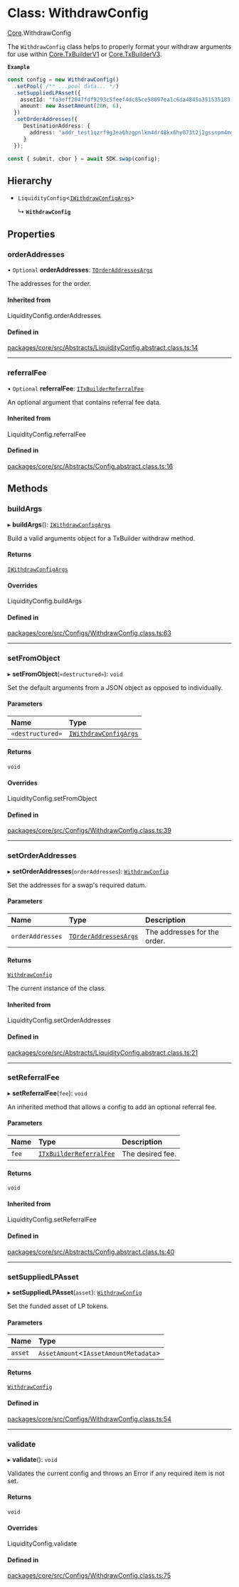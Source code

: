 # Class: WithdrawConfig

[Core](../modules/Core.md).WithdrawConfig

The `WithdrawConfig` class helps to properly format your withdraw arguments for use within [Core.TxBuilderV1](Core.TxBuilderV1.md) or [Core.TxBuilderV3](Core.TxBuilderV3.md).

**`Example`**

```ts
const config = new WithdrawConfig()
  .setPool( /** ...pool data... */)
  .setSuppliedLPAsset({
    assetId: "fa3eff2047fdf9293c5feef4dc85ce58097ea1c6da4845a351535183.74494e4459",
    amount: new AssetAmount(20n, 6),
  })
  .setOrderAddresses({
     DestinationAddress: {
       address: "addr_test1qzrf9g3ea6hzgpnlkm4dr48kx6hy073t2j2gssnpm4mgcnqdxw2hcpavmh0vexyzg476ytc9urgcnalujkcewtnd2yzsfd9r32"
     }
  });

const { submit, cbor } = await SDK.swap(config);
```

## Hierarchy

- `LiquidityConfig`\<[`IWithdrawConfigArgs`](../interfaces/Core.IWithdrawConfigArgs.md)\>

  ↳ **`WithdrawConfig`**

## Properties

### orderAddresses

• `Optional` **orderAddresses**: [`TOrderAddressesArgs`](../modules/Core.md#torderaddressesargs)

The addresses for the order.

#### Inherited from

LiquidityConfig.orderAddresses

#### Defined in

[packages/core/src/Abstracts/LiquidityConfig.abstract.class.ts:14](https://github.com/SundaeSwap-finance/sundae-sdk/blob/main/packages/core/src/Abstracts/LiquidityConfig.abstract.class.ts#L14)

___

### referralFee

• `Optional` **referralFee**: [`ITxBuilderReferralFee`](../interfaces/Core.ITxBuilderReferralFee.md)

An optional argument that contains referral fee data.

#### Inherited from

LiquidityConfig.referralFee

#### Defined in

[packages/core/src/Abstracts/Config.abstract.class.ts:16](https://github.com/SundaeSwap-finance/sundae-sdk/blob/main/packages/core/src/Abstracts/Config.abstract.class.ts#L16)

## Methods

### buildArgs

▸ **buildArgs**(): [`IWithdrawConfigArgs`](../interfaces/Core.IWithdrawConfigArgs.md)

Build a valid arguments object for a TxBuilder withdraw method.

#### Returns

[`IWithdrawConfigArgs`](../interfaces/Core.IWithdrawConfigArgs.md)

#### Overrides

LiquidityConfig.buildArgs

#### Defined in

[packages/core/src/Configs/WithdrawConfig.class.ts:63](https://github.com/SundaeSwap-finance/sundae-sdk/blob/main/packages/core/src/Configs/WithdrawConfig.class.ts#L63)

___

### setFromObject

▸ **setFromObject**(`«destructured»`): `void`

Set the default arguments from a JSON object as opposed to individually.

#### Parameters

| Name | Type |
| :------ | :------ |
| `«destructured»` | [`IWithdrawConfigArgs`](../interfaces/Core.IWithdrawConfigArgs.md) |

#### Returns

`void`

#### Overrides

LiquidityConfig.setFromObject

#### Defined in

[packages/core/src/Configs/WithdrawConfig.class.ts:39](https://github.com/SundaeSwap-finance/sundae-sdk/blob/main/packages/core/src/Configs/WithdrawConfig.class.ts#L39)

___

### setOrderAddresses

▸ **setOrderAddresses**(`orderAddresses`): [`WithdrawConfig`](Core.WithdrawConfig.md)

Set the addresses for a swap's required datum.

#### Parameters

| Name | Type | Description |
| :------ | :------ | :------ |
| `orderAddresses` | [`TOrderAddressesArgs`](../modules/Core.md#torderaddressesargs) | The addresses for the order. |

#### Returns

[`WithdrawConfig`](Core.WithdrawConfig.md)

The current instance of the class.

#### Inherited from

LiquidityConfig.setOrderAddresses

#### Defined in

[packages/core/src/Abstracts/LiquidityConfig.abstract.class.ts:21](https://github.com/SundaeSwap-finance/sundae-sdk/blob/main/packages/core/src/Abstracts/LiquidityConfig.abstract.class.ts#L21)

___

### setReferralFee

▸ **setReferralFee**(`fee`): `void`

An inherited method that allows a config to add an optional referral fee.

#### Parameters

| Name | Type | Description |
| :------ | :------ | :------ |
| `fee` | [`ITxBuilderReferralFee`](../interfaces/Core.ITxBuilderReferralFee.md) | The desired fee. |

#### Returns

`void`

#### Inherited from

LiquidityConfig.setReferralFee

#### Defined in

[packages/core/src/Abstracts/Config.abstract.class.ts:40](https://github.com/SundaeSwap-finance/sundae-sdk/blob/main/packages/core/src/Abstracts/Config.abstract.class.ts#L40)

___

### setSuppliedLPAsset

▸ **setSuppliedLPAsset**(`asset`): [`WithdrawConfig`](Core.WithdrawConfig.md)

Set the funded asset of LP tokens.

#### Parameters

| Name | Type |
| :------ | :------ |
| `asset` | `AssetAmount`\<`IAssetAmountMetadata`\> |

#### Returns

[`WithdrawConfig`](Core.WithdrawConfig.md)

#### Defined in

[packages/core/src/Configs/WithdrawConfig.class.ts:54](https://github.com/SundaeSwap-finance/sundae-sdk/blob/main/packages/core/src/Configs/WithdrawConfig.class.ts#L54)

___

### validate

▸ **validate**(): `void`

Validates the current config and throws an Error if any required item is not set.

#### Returns

`void`

#### Overrides

LiquidityConfig.validate

#### Defined in

[packages/core/src/Configs/WithdrawConfig.class.ts:75](https://github.com/SundaeSwap-finance/sundae-sdk/blob/main/packages/core/src/Configs/WithdrawConfig.class.ts#L75)
